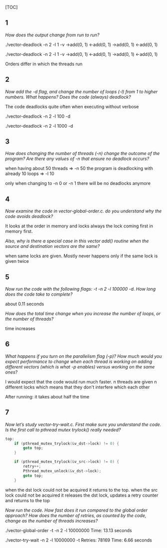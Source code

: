 [TOC]

## 1

_How does the output change from run to run?_


./vector-deadlock -n 2 -l 1 -v
->add(0, 1)
<-add(0, 1)
              ->add(0, 1)
              <-add(0, 1)


./vector-deadlock -n 2 -l 1 -v
              ->add(0, 1)
              <-add(0, 1)
->add(0, 1)
<-add(0, 1)

Orders differ in which the threads run


## 2

_Now add the -d flag, and change the number of loops (-l) from 1 to higher numbers. What happens? Does the code (always) deadlock?_

The code deadlocks quite often when executing without verbose

./vector-deadlock -n 2 -l 100 -d

./vector-deadlock -n 2 -l 1000 -d

## 3

_How does changing the number of threads (-n) change the outcome of the program? Are there any values of -n that ensure no deadlock occurs?_

when having about 50 threads => -n 50
the program is deadlocking with already 10 loops => -l 10

only when changing to -n 0 or -n 1 there will be no deadlocks anymore

## 4

_Now examine the code in vector-global-order.c. do you understand why the code avoids deadlock?_

It looks at the order in memory and locks always the lock coming first in memory first.

_Also, why is there a special case in this vector add() routine when the source and destination vectors are the same?_

when same locks are given. Mostly never happens only if the same lock is given twice

## 5

_Now run the code with the following flags: -t -n 2 -l 100000 -d. How long does the code take to complete?_ 

about 0.11 seconds

_How does the total time change when you increase the number of loops, or the number of threads?_

time increases

## 6

_What happens if you turn on the parallelism flag (-p)? How much would you expect performance to change when each thread is working on adding different vectors (which is what -p enables) versus working on the same ones?_

I would expect that the code would run much faster. n threads are given n different locks which means that they don't interfere which each other

After running: it takes about half the time

## 7

_Now let’s study vector-try-wait.c. First make sure you understand the code. Is the first call to pthread mutex trylock() really needed?_

~~~c
top:
    if (pthread_mutex_trylock(&v_dst->lock) != 0) {
        goto top;
    }

    if (pthread_mutex_trylock(&v_src->lock) != 0) {
        retry++;
        Pthread_mutex_unlock(&v_dst->lock);
        goto top;
    }

~~~

when the dst lock could not be acquired it returns to the top.
when the src lock could not be acquired it releases the dst lock,
updates a retry counter and returns to the top

_Now run the code. How fast does it run compared to the global order approach? How does the number of retries, as counted by the code, change as the number of threads increases?_

./vector-global-order -t -n 2 -l 10000000
Time: 13.13 seconds

./vector-try-wait -n 2 -l 10000000 -t
Retries: 78169
Time: 6.66 seconds

